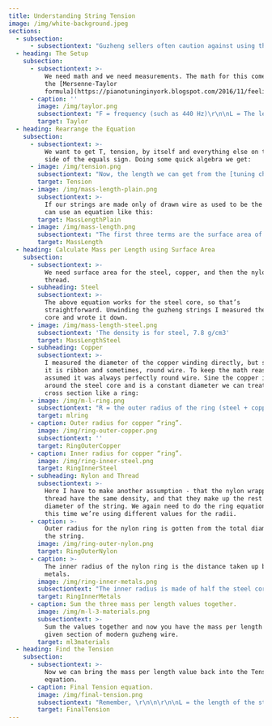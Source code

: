 ```yaml
---
title: Understanding String Tension
image: /img/white-background.jpeg
sections:
  - subsection:
      - subsectiontext: "Guzheng sellers often caution against using the wrong string in the wrong location on your instrument. “Things get too tight” they say “the strings will snap”. Okay, sure, we’ve all seen or heard of a string snapping, and most everyone will snap a string themselves at some point. But what kind of numbers are we talking about? I investigated and it turns out: a lot. A typical guzheng holds around 800 pounds of force on its strings (360kg)!  That’s like a group of people just standing on your instrument. That’s huge! \r\n\n\r\n\nI also investigated how much tension increases when you force a string too high. Well - A normal #2 string tuned to B5 would experience a tension of around 15 pounds (7 kg). But push that just two strings higher, to D6, and it sits at 20 pounds. That’s a 30% increase! E6 on the same string would demand 25 pounds, or 60% beyond design!\r\n\n\r\n\nThe bass strings are even scarier. A happy #21 string is already at ~60 pounds force (26kg). To push that two notes higher to G2 without moving the bridge you would need 120 POUNDS of force on that string.\r\n\n\r\n\nThis is why tuning distances and strings are important. Explore below to see the math of how I did it."
  - heading: The Setup
    subsection:
      - subsectiontext: >-
          We need math and we need measurements. The math for this comes from
          the [Mersenne-Taylor
          formula](https://pianotuninginyork.blogspot.com/2016/11/feeling-tension-2-calculating-tension.html):
      - caption: ''
        image: /img/taylor.png
        subsectiontext: "F = frequency (such as 440 Hz)\r\n\nL = The length of the string that is vibrating\r\n\nT = tension\r\n\nand µ = mass per unit length."
        target: Taylor
  - heading: Rearrange the Equation
    subsection:
      - subsectiontext: >-
          We want to get T, tension, by itself and everything else on the other
          side of the equals sign. Doing some quick algebra we get:
      - image: /img/tension.png
        subsectiontext: "Now, the length we can get from the [tuning charts](/guzheng-tuning). The frequency we can look up from a reference such as [VibrationData](http://www.vibrationdata.com/tutorials2/piano.pdf).  That leaves that funny looking µ.\r\n\nµ is Mass per length, which is another way of saying (surface area) x (density):"
        target: Tension
      - image: /img/mass-length-plain.png
        subsectiontext: >-
          If our strings are made only of drawn wire as used to be the case, we
          can use an equation like this:
        target: MassLengthPlain
      - image: /img/mass-length.png
        subsectiontext: "The first three terms are the surface area of the cross section of the wire, assuming it is a perfect circle.\r\n\n\rπ = the constant pi, 3.14159….\r\n\nd = diameter of the string, measured from the steel wire in question using calipers. Then:\r\n\nρ = density of the material. If we are just looking at steel-string guzheng then ~7.8 g/cm3 works for steel.\r\n\nUnfortunately modern guzheng use multi-layered, multi-material strings. The core is steel, then sometimes wound in copper, then wound in 2 layers of nylon thread or silk, and then wound in thicker nylon “wire”. So, we need to get the mass-per-unit-length of each of the materials, then combine them into one value. To get the mass per unit length, we need surface area for each."
        target: MassLength
  - heading: Calculate Mass per Length using Surface Area
    subsection:
      - subsectiontext: >-
          We need surface area for the steel, copper, and then the nylon and
          thread.
      - subheading: Steel
        subsectiontext: >-
          The above equation works for the steel core, so that’s
          straightforward. Unwinding the guzheng strings I measured the steel
          core and wrote it down.
      - image: /img/mass-length-steel.png
        subsectiontext: 'The density is for steel, 7.8 g/cm3'
        target: MassLengthSteel
      - subheading: Copper
        subsectiontext: >-
          I measured the diameter of the copper winding directly, but sometimes
          it is ribbon and sometimes, round wire. To keep the math reasonable I
          assumed it was always perfectly round wire. Sine the copper is wound
          around the steel core and is a constant diameter we can treat its
          cross section like a ring:
      - image: /img/m-l-ring.png
        subsectiontext: "R = the outer radius of the ring (steel + copper)\r\n\nr = the inner radius of the ring (steel)\r\n\nρ = density of copper. I used an approximate density for a copper alloy, 8.8g/cm3, because copper alloys tend to be cheaper than pure copper."
        target: mlring
      - caption: Outer radius for copper “ring”.
        image: /img/ring-outer-copper.png
        subsectiontext: ''
        target: RingOuterCopper
      - caption: Inner radius for copper “ring”.
        image: /img/ring-inner-steel.png
        target: RingInnerSteel
      - subheading: Nylon and Thread
        subsectiontext: >-
          Here I have to make another assumption - that the nylon wrapping and
          thread have the same density, and that they make up the rest of the
          diameter of the string. We again need to do the ring equation, but
          this time we’re using different values for the radii.
      - caption: >-
          Outer radius for the nylon ring is gotten from the total diameter of
          the string.
        image: /img/ring-outer-nylon.png
        target: RingOuterNylon
      - caption: >-
          The inner radius of the nylon ring is the distance taken up by the
          metals.
        image: /img/ring-inner-metals.png
        subsectiontext: "The inner radius is made of half the steel core diameter and the whole diameter of the cop\\per - because the copper winds around both sides of the core.\r\n\nPut these into the earlier mass per unit length for rings, and use the density of nylon, ~ 1g/cm3. You should now have three mass-per-unit-lengths, one for each material."
        target: RingInnerMetals
      - caption: Sum the three mass per length values together.
        image: /img/m-l-3-materials.png
        subsectiontext: >-
          Sum the values together and now you have the mass per length for a
          given section of modern guzheng wire.
        target: ml3materials
  - heading: Find the Tension
    subsection:
      - subsectiontext: >-
          Now we can bring the mass per length value back into the Tension
          equation.
      - caption: Final Tension equation.
        image: /img/final-tension.png
        subsectiontext: "Remember, \r\n\n\r\n\nL = the length of the string that vibrates. That’s only the distance between the tip of the right fixed bridge and the movable bridge for that string. We don’t factor in the left side of the instrument.\r\n\n\r\n\nF = the frequency or note that the string emits.\r\n\n\r\n\nRun this equation for each of the 21 strings and you get a tension in g/s2, or dynes. Convert that to pounds-force or Kilograms-force and you get: around 800 pounds force!"
        target: FinalTension
---
```


